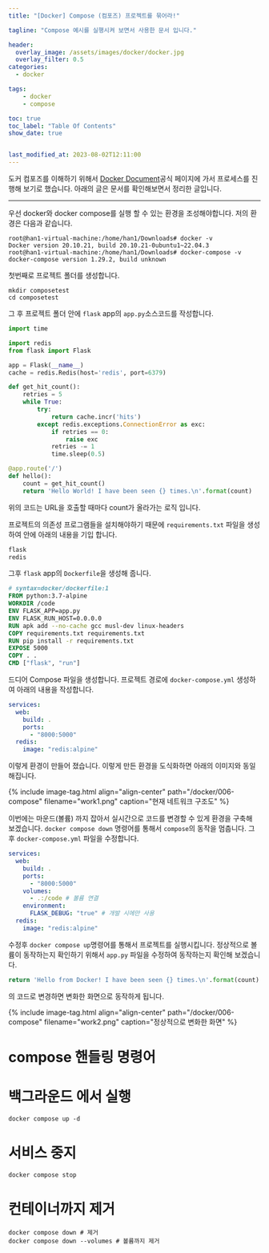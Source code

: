 ```yaml
---
title: "[Docker] Compose (컴포즈) 프로젝트를 묶어라!"

tagline: "Compose 예시를 실행시켜 보면서 사용한 문서 입니다."

header:
  overlay_image: /assets/images/docker/docker.jpg
  overlay_filter: 0.5
categories:
  - docker

tags:
    - docker
    - compose

toc: true
toc_label: "Table Of Contents"
show_date: true


last_modified_at: 2023-08-02T12:11:00
---
```


도커 컴포즈를 이해하기 위해서 [Docker Document](https://docs.docker.com/compose/gettingstarted/)공식 페이지에 가서 프로세스를 진행해 보기로 했습니다.
아래의 글은 문서를 확인해보면서 정리한 글입니다.

---

우선 docker와 docker compose를 실행 할 수 있는 환경을 조성해야합니다. 저의 환경은 다음과 같습니다.
``` shell
root@han1-virtual-machine:/home/han1/Downloads# docker -v
Docker version 20.10.21, build 20.10.21-0ubuntu1~22.04.3
root@han1-virtual-machine:/home/han1/Downloads# docker-compose -v
docker-compose version 1.29.2, build unknown
```

첫번째로 프로젝트 폴더를 생성합니다.
```
mkdir composetest
cd composetest
```

그 후 프로젝트 폴더 안에 `flask` app의 `app.py`소스코드를 작성합니다. 

``` python
import time

import redis
from flask import Flask

app = Flask(__name__)
cache = redis.Redis(host='redis', port=6379)

def get_hit_count():
    retries = 5
    while True:
        try:
            return cache.incr('hits')
        except redis.exceptions.ConnectionError as exc:
            if retries == 0:
                raise exc
            retries -= 1
            time.sleep(0.5)

@app.route('/')
def hello():
    count = get_hit_count()
    return 'Hello World! I have been seen {} times.\n'.format(count)
```
위의 코드는 URL을 호출할 때마다 count가 올라가는 로직 입니다.

프로젝트의 의존성 프로그램들을 설치해야하기 때문에 `requirements.txt` 파일을 생성하여 안에 아래의 내용을 기입 합니다.

``` txt
flask
redis
```

그후 `flask` app의 `Dockerfile`을 생성해 줍니다.

``` Dockerfile
# syntax=docker/dockerfile:1
FROM python:3.7-alpine
WORKDIR /code
ENV FLASK_APP=app.py
ENV FLASK_RUN_HOST=0.0.0.0
RUN apk add --no-cache gcc musl-dev linux-headers
COPY requirements.txt requirements.txt
RUN pip install -r requirements.txt
EXPOSE 5000
COPY . .
CMD ["flask", "run"]
```

드디어 Compose 파일을 생성합니다. 프로젝트 경로에 `docker-compose.yml` 생성하여 아래의 내용을 작성합니다. 
``` yml
services:
  web:
    build: .
    ports:
      - "8000:5000"
  redis:
    image: "redis:alpine"
```
이렇게 환경이 만들어 졌습니다. 이렇게 만든 환경을 도식화하면 아래의 이미지와 동일해집니다.

{% 
  include image-tag.html
  align="align-center"
  path="/docker/006-compose"
  filename="work1.png"
  caption="현재 네트워크 구조도"
%}

이번에는 마운드(볼륨) 까지 잡아서 실시간으로 코드를 변경할 수 있게 환경을 구축해 보겠습니다.
`docker compose down` 명령어를 통해서 `compose`의 동작을 멈춥니다. 그후 `docker-compose.yml` 파일을 수정합니다. 

``` yml
services:
  web:
    build: .
    ports:
      - "8000:5000"
    volumes:
      - .:/code # 볼륨 연결
    environment:
      FLASK_DEBUG: "true" # 개발 시에만 사용
  redis:
    image: "redis:alpine"
```
수정후 `docker compose up`명령어를 통해서 프로젝트를 실행시킵니다. 정상적으로 볼륨이 동작하는지 확인하기 위해서
`app.py` 파일을 수정하여 동작하는지 확인해 보겠습니다.

``` python
return 'Hello from Docker! I have been seen {} times.\n'.format(count)
```
의 코드로 변경하면 변화한 화면으로 동작하게 됩니다.

{% 
  include image-tag.html
  align="align-center"
  path="/docker/006-compose"
  filename="work2.png"
  caption="정상적으로 변화한 화면"
%}

# compose 핸들링 명령어

# 백그라운드 에서 실행

``` shell
docker compose up -d
```

# 서비스 중지

``` shell
docker compose stop
```

# 컨테이너까지 제거 

``` shell
docker compose down # 제거
docker compose down --volumes # 볼륨까지 제거
```
